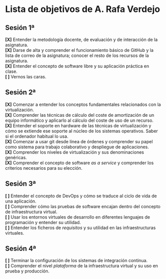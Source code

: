 # Lista de objetivos de A. Rafa Verdejo  

## Sesión 1ª  

**\[X\]** Entender la metodología docente, de evaluación y de interacción de la asignatura.  
**\[X\]** Darse de alta y comprender el funcionamiento básico de GitHub y la lista de correo de la asignatura; conocer el resto de los recursos de la asignatura.  
**\[X\]** Entender el concepto de software libre y su aplicación práctica en clase.  
**\[ \]** Vernos las caras.  

## Sesión 2ª  

**\[X\]** Comenzar a entender los conceptos fundamentales relacionados con la virtualización.  
**\[X\]** Comprender las técnicas de cálculo del coste de amortización de un equipo informático y aplicarlo al cálculo del coste de uso de un recurso.  
**\[X\]** Entender el soporte en hardware de las técnicas de virtualización y cómo se extiende ese soporte al núcleo de los sistemas operativos. Saber si el ordenador habitual lo usa.  
**\[X\]** Comenzar a usar git desde línea de órdenes y comprender su papel como sistema para trabajo colaborativo y despliegue de aplicaciones.  
**\[X\]** Comprender los niveles de virtualización y sus denominaciones genéricas.  
**\[X\]** Comprender el concepto de software *as a service* y comprender los criterios necesarios para su elección.  

## Sesión 3ª  

**\[ \]** Entender el concepto de DevOps y cómo se traduce al ciclo de vida de una aplicación.  
**\[ \]** Comprender cómo las pruebas de software encajan dentro del concepto de infraestructura virtual.  
**\[ \]** Usar los entornos virtuales de desarrollo en diferentes lenguajes de programación y entender su utilidad.  
**\[ \]** Entender los ficheros de *requisitos* y su utilidad en las infraestructuras virtuales.  

## Sesión 4ª  

**\[ \]** Terminar la configuración de los sistemas de integración continua.  
**\[ \]** Comprender el nivel *plataforma* de la infraestructura virtual y su uso en prueba y producción.  
